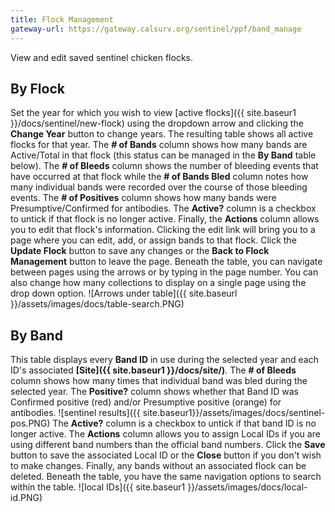 ```yaml
---
title: Flock Management
gateway-url: https://gateway.calsurv.org/sentinel/ppf/band_manage
---
```

View and edit saved sentinel chicken flocks.

## By Flock
Set the year for which you wish to view [active flocks]({{ site.baseur1 }}/docs/sentinel/new-flock) using the dropdown arrow and clicking the **Change Year** button to change years. The resulting table shows all active flocks for that year. The **# of Bands** column shows how many bands are Active/Total in that flock (this status can be managed in the **By Band** table below). The **# of Bleeds** column shows the number of bleeding events that have occurred at that flock while the **# of Bands Bled** column notes how many individual bands were recorded over the course of those bleeding events. The **# of Positives** column shows how many bands were Presumptive/Confirmed for antibodies. The **Active?** column is a checkbox to untick if that flock is no longer active. Finally, the **Actions** column allows you to edit that flock's information. Clicking the edit link will bring you to a page where you can edit, add, or assign bands to that flock. Click the **Update Flock** button to save any changes or the **Back to Flock Management** button to leave the page. Beneath the table, you can navigate between pages using the arrows or by typing in the page number. You can also change how many collections to display on a single page using the drop down option.
![Arrows under table]({{ site.baseurl }}/assets/images/docs/table-search.PNG)

## By Band
This table displays every **Band ID** in use during the selected year and each ID's associated **[Site]({{ site.baseur1 }}/docs/site/)**. The **# of Bleeds** column shows how many times that individual band was bled during the selected year. The **Positive?** column shows whether that Band ID was Confirmed positive (red) and/or Presumptive positive (orange) for antibodies.
![sentinel results]({{ site.baseur1}}/assets/images/docs/sentinel-pos.PNG) 
The **Active?** column is a checkbox to untick if that band ID is no longer active. The **Actions** column allows you to assign Local IDs if you are using different band numbers than the official band numbers. Click the **Save** button to save the associated Local ID or the **Close** button if you don't wish to make changes. Finally, any bands without an associated flock can be deleted. Beneath the table, you have the same navigation options to search within the table.
![local IDs]({{ site.baseur1 }}/assets/images/docs/local-id.PNG)
